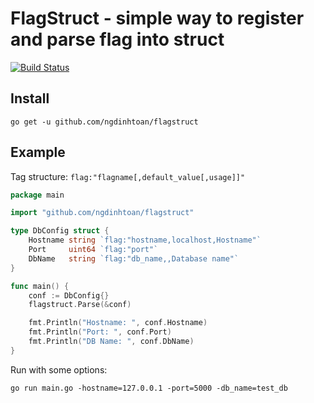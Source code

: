 # FlagStruct - simple way to register and parse flag into struct

[![Build Status](https://travis-ci.org/ngdinhtoan/flagstruct.svg)](https://travis-ci.org/ngdinhtoan/flagstruct)

## Install

    go get -u github.com/ngdinhtoan/flagstruct

## Example

Tag structure: `flag:"flagname[,default_value[,usage]]"`

```go
package main

import "github.com/ngdinhtoan/flagstruct"

type DbConfig struct {
    Hostname string `flag:"hostname,localhost,Hostname"`
    Port     uint64 `flag:"port"`
    DbName   string `flag:"db_name,,Database name"`
}

func main() {
    conf := DbConfig{}
    flagstruct.Parse(&conf)

    fmt.Println("Hostname: ", conf.Hostname)
    fmt.Println("Port: ", conf.Port)
    fmt.Println("DB Name: ", conf.DbName)
}
```

Run with some options:

    go run main.go -hostname=127.0.0.1 -port=5000 -db_name=test_db
